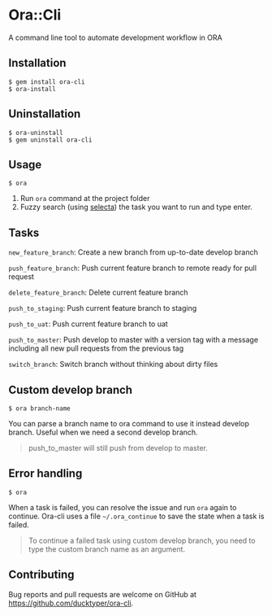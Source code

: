 # Ora::Cli

A command line tool to automate development workflow in ORA

## Installation

    $ gem install ora-cli
    $ ora-install

## Uninstallation

    $ ora-uninstall
    $ gem uninstall ora-cli

## Usage

    $ ora

1. Run `ora` command at the project folder
2. Fuzzy search (using [selecta](https://github.com/garybernhardt/selecta)) the task you want to run and type enter.

## Tasks

  `new_feature_branch`: Create a new branch from up-to-date develop branch

  `push_feature_branch`: Push current feature branch to remote ready for pull request

  `delete_feature_branch`: Delete current feature branch

  `push_to_staging`: Push current feature branch to staging

  `push_to_uat`: Push current feature branch to uat

  `push_to_master`: Push develop to master with a version tag with a message including all new pull requests from the previous tag

  `switch_branch`: Switch branch without thinking about dirty files

## Custom develop branch

    $ ora branch-name

You can parse a branch name to ora command to use it instead develop branch.
Useful when we need a second develop branch.

> push_to_master will still push from develop to master.

## Error handling

    $ ora

When a task is failed, you can resolve the issue and run `ora` again to continue.
Ora-cli uses a file `~/.ora_continue` to save the state when a task is failed.

> To continue a failed task using custom develop branch, you need to type the custom branch name as an argument.

## Contributing

Bug reports and pull requests are welcome on GitHub at https://github.com/ducktyper/ora-cli.
